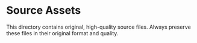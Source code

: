 # Source Assets

This directory contains original, high-quality source files. Always preserve these files in their original format and quality.
